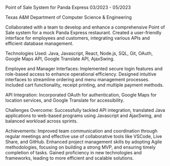 Point of Sale System for Panda Express 03/2023 - 05/2023

Texas A&M Department of Computer Science & Engineering

Collaborated with a team to develop and enhance a comprehensive Point of Sale system for a mock Panda Express restaurant. Created a user-friendly interface for employees and customers, integrating various APIs and efficient database management.

Technologies Used: Java, Javascript, React, Node.js, SQL, Git, OAuth, Google Maps API, Google Translate API, AjaxSwing.

Employee and Manager Interfaces: 
Implemented secure login features and role-based access to enhance operational efficiency. Designed intuitive interfaces to streamline ordering and menu management processes. Included cart functionality, receipt printing, and multiple payment methods.

API Integration: 
Incorporated OAuth for authentication, Google Maps for location services, and Google Translate for accessibility.

Challenges Overcome: 
Successfully tackled API integration, translated Java applications to web-based programs using Javascript and AjaxSwing, and balanced workload across sprints.

Achievements:
Improved team communication and coordination through regular meetings and effective use of collaborative tools like VSCode, Live Share, and GitHub.
Enhanced project management skills by adopting Agile methodologies, focusing on building a strong MVP, and ensuring timely completion of tasks.
Gained proficiency in new technologies and frameworks, leading to more efficient and scalable solutions.
